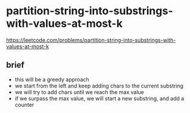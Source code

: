 # partition-string-into-substrings-with-values-at-most-k

https://leetcode.com/problems/partition-string-into-substrings-with-values-at-most-k

## brief

- this will be a greedy approach
- we start from the left and keep adding chars to the current substring
- we will try to add chars until we reach the max value
- if we surpass the max value, we will start a new substring, and add a counter